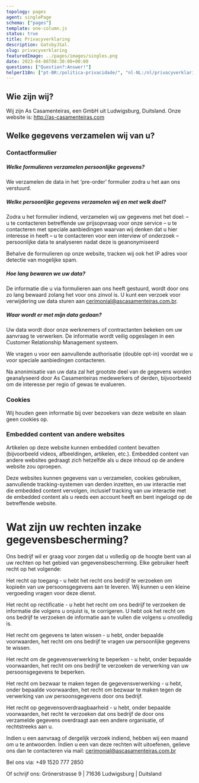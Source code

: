 ```yaml
---
topology: pages
agent: singlePage
schema: ["pages"]
template: one-column.js
status: true
title: Privacyverklaring
description: GatsbyJSal.
slug: privacyverklaring
featuredImage: ../pages/images/singles.png
date: 2023-04-06T08:30:00+00:00
questions: ["Question?:Answer!"]
helperI18n: ["pt-BR:/politica-privacidade/", "nl-NL:/nl/privacyverklaring/"]
---
```


## Wie zijn wij?

Wij zijn As Casamenteiras, een GmbH uit Ludwigsburg, Duitsland.
Onze website is: http://as-casamenteiras.com

## Welke gegevens verzamelen wij van u?

### Contactformulier

##### Welke formulieren verzamelen persoonlijke gegevens?

We verzamelen de data in het ‘pre-order’ formulier zodra u het aan ons verstuurd.

##### Welke persoonlijke gegevens verzamelen wij en met welk doel?

Zodra u het formulier indiend, verzamelen wij uw gegevens met het doel:
– u te contacteren betreffende uw prijsopvraag voor onze service
– u te contacteren met speciale aanbiedingen waarvan wij denken dat u hier interesse in heeft
– u te contacteren voor een interview of onderzoek
– persoonlijke data te analyseren nadat deze is geanonymiseerd

Behalve de formulieren op onze website, tracken wij ook het IP adres voor detectie van mogelijke spam.

##### Hoe lang bewaren we uw data?

De informatie die u via formulieren aan ons heeft gestuurd, wordt door ons zo lang bewaard zolang het voor ons zinvol is. U kunt een verzoek voor verwijdering uw data sturen aan cerimonial@ascasamenteiras.com.br.

##### Waar wordt er met mijn data gedaan?

Uw data wordt door onze werknemers of contractanten bekeken om uw aanvraag te verwerken. De informatie wordt veilig opgeslagen in een Customer Relationship Management systeem.

We vragen u voor een aanvullende authorisatie (double opt-in) voordat we u voor speciale aanbiedingen contacteren.

Na anonimisatie van uw data zal het grootste deel van de gegevens worden geanalyseerd door As Casamenteiras medewerkers of derden, bijvoorbeeld om de interesse per regio of gewas te evalueren.

### Cookies

Wij houden geen informatie bij over bezoekers van deze website en slaan geen cookies op.

### Embedded content van andere websites

Artikelen op deze website kunnen embedded content bevatten (bijvoorbeeld videos, afbeeldingen, artikelen, etc.). Embedded content van andere websites gedraagt zich hetzelfde als u deze inhoud op de andere website zou oproepen.

Deze websites kunnen gegevens van u verzamelen, cookies gebruiken, aanvullende tracking-systemen van derden inzetten, en uw interactie met die embedded content vervolgen, inclusief tracking van uw interactie met de embedded content als u reeds een account heeft en bent ingelogd op de betreffende website.

# Wat zijn uw rechten inzake gegevensbescherming?

Ons bedrijf wil er graag voor zorgen dat u volledig op de hoogte bent van al uw rechten op het gebied van gegevensbescherming. Elke gebruiker heeft recht op het volgende:

Het recht op toegang - u hebt het recht ons bedrijf te verzoeken om kopieën van uw persoonsgegevens aan te leveren. Wij kunnen u een kleine vergoeding vragen voor deze dienst.

Het recht op rectificatie - u hebt het recht om ons bedrijf te verzoeken de informatie die volgens u onjuist is, te corrigeren. U hebt ook het recht om ons bedrijf te verzoeken de informatie aan te vullen die volgens u onvolledig is.

Het recht om gegevens te laten wissen - u hebt, onder bepaalde voorwaarden, het recht om ons bedrijf te vragen uw persoonlijke gegevens te wissen.

Het recht om de gegevensverwerking te beperken - u hebt, onder bepaalde voorwaarden, het recht om ons bedrijf te verzoeken de verwerking van uw persoonsgegevens te beperken.

Het recht om bezwaar te maken tegen de gegevensverwerking - u hebt, onder bepaalde voorwaarden, het recht om bezwaar te maken tegen de verwerking van uw persoonsgegevens door ons bedrijf.

Het recht op gegevensoverdraagbaarheid - u hebt, onder bepaalde voorwaarden, het recht te verzoeken dat ons bedrijf de door ons verzamelde gegevens overdraagt aan een andere organisatie, of rechtstreeks aan u.

Indien u een aanvraag of dergelijk verzoek indiend, hebben wij een maand om u te antwoorden. Indien u een van deze rechten wilt uitoefenen, gelieve ons dan te contacteren via mail: cerimonial@ascasamenteiras.com.br

Bel ons via: +49 1520 777 2850

Of schrijf ons: Grönerstrasse 9 | 71636 Ludwigsburg | Duitsland

